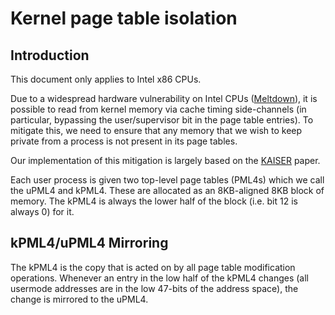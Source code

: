 # Kernel page table isolation

## Introduction

This document only applies to Intel x86 CPUs.

Due to a widespread hardware vulnerability on Intel CPUs ([Meltdown]), it is
possible to read from kernel memory via cache timing side-channels (in
particular, bypassing the user/supervisor bit in the page table entries).  To
mitigate this, we need to ensure that any memory that we wish to keep private
from a process is not present in its page tables.

Our implementation of this mitigation is largely based on the [KAISER] paper.

Each user process is given two top-level page tables (PML4s) which we call the
uPML4 and kPML4.  These are allocated as an 8KB-aligned 8KB block of memory.
The kPML4 is always the lower half of the block (i.e. bit 12 is always 0) for
it.

## kPML4/uPML4 Mirroring

The kPML4 is the copy that is acted on by all page table modification
operations.  Whenever an entry in the low half of the kPML4 changes (all
usermode addresses are in the low 47-bits of the address space), the change
is mirrored to the uPML4.

[Meltdown]: https://cve.mitre.org/cgi-bin/cvename.cgi?name=CVE-2017-5754
[KAISER]: https://gruss.cc/files/kaiser.pdf
